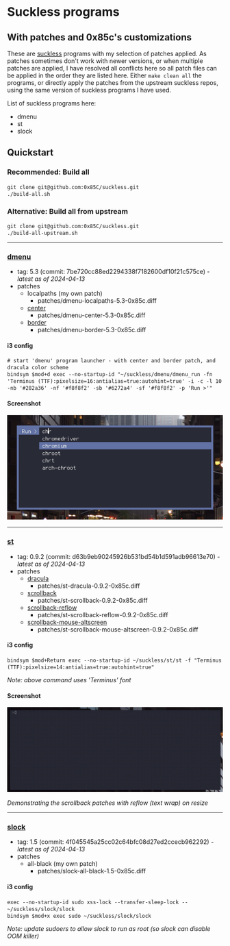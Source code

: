 # Suckless programs
## With patches and 0x85c's customizations

These are [suckless](https://suckless.org/) programs with my selection of patches applied. As patches sometimes don't work with newer versions, or when multiple patches are applied, I have resolved all conflicts here so all patch files can be applied in the order they are listed here. Either `make clean all` the programs, or directly apply the patches from the upstream suckless repos, using the same version of suckless programs I have used.

List of suckless programs here:

  - dmenu
  - st
  - slock

## Quickstart

### Recommended: Build all

```
git clone git@github.com:0x85C/suckless.git
./build-all.sh
```

### Alternative: Build all from upstream

```
git clone git@github.com:0x85C/suckless.git
./build-all-upstream.sh
```

---

### [dmenu](https://tools.suckless.org/dmenu/)

  - tag: 5.3 (commit: 7be720cc88ed2294338f7182600df10f21c575ce) *- latest as of 2024-04-13*
  - patches
    - localpaths (my own patch)
      - patches/dmenu-localpaths-5.3-0x85c.diff
    - [center](https://tools.suckless.org/dmenu/patches/center/)
      - patches/dmenu-center-5.3-0x85c.diff
    - [border](https://tools.suckless.org/dmenu/patches/border/)
      - patches/dmenu-border-5.3-0x85c.diff

#### i3 config

```
# start 'dmenu' program launcher - with center and border patch, and dracula color scheme
bindsym $mod+d exec --no-startup-id "~/suckless/dmenu/dmenu_run -fn 'Terminus (TTF):pixelsize=16:antialias=true:autohint=true' -i -c -l 10 -nb '#282a36' -nf '#f8f8f2' -sb '#6272a4' -sf '#f8f8f2' -p 'Run >'"
```

#### Screenshot

![dmenu screenshot](./dmenu/screenshots/dmenu_screenshot.png)

---

### [st](https://st.suckless.org/)

  - tag: 0.9.2 (commit: d63b9eb90245926b531bd54b1d591adb96613e70) *- latest as of 2024-04-13*
  - patches
    - [dracula](https://st.suckless.org/patches/scrollback/)
      - patches/st-dracula-0.9.2-0x85c.diff
    - [scrollback](https://st.suckless.org/patches/scrollback/)
      - patches/st-scrollback-0.9.2-0x85c.diff
    - [scrollback-reflow](https://st.suckless.org/patches/scrollback/)
      - patches/st-scrollback-reflow-0.9.2-0x85c.diff
    - [scrollback-mouse-altscreen](https://st.suckless.org/patches/scrollback/)
      - patches/st-scrollback-mouse-altscreen-0.9.2-0x85c.diff
  
#### i3 config

```
bindsym $mod+Return exec --no-startup-id ~/suckless/st/st -f "Terminus (TTF):pixelsize=14:antialias=true:autohint=true"
```

*Note: above command uses 'Terminus' font*

#### Screenshot

![st screenshot](./st/screenshots/st-example.gif)

*Demonstrating the scrollback patches with reflow (text wrap) on resize*

---

### [slock](https://tools.suckless.org/slock/)

  - tag: 1.5 (commit: 4f045545a25cc02c64bfc08d27ed2ccecb962292) *- latest as of 2024-04-13*
  - patches
    - all-black (my own patch)
      - patches/slock-all-black-1.5-0x85c.diff
  
#### i3 config

```
exec --no-startup-id sudo xss-lock --transfer-sleep-lock -- ~/suckless/slock/slock
bindsym $mod+x exec sudo ~/suckless/slock/slock
```

*Note: update sudoers to allow slock to run as root (so slock can disable OOM killer)*

